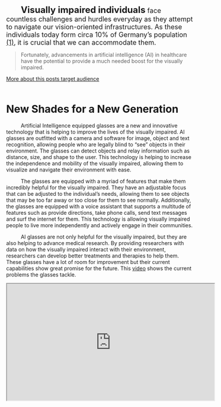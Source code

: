 <br>
<br>
&nbsp;&nbsp;&nbsp;&nbsp;&nbsp;&nbsp;&nbsp;&nbsp;&nbsp;&nbsp;<font size="5"><b>Visually impaired individuals</b></font><font size="4"> face countless challenges and hurdles everyday as they attempt to navigate our vision-oriented infrastructures. As these individuals today form circa 10% of Germany’s population <a href="https://www.germany.travel/en/accessible-germany/disability-friendly-travel-for/visually-impaired.html#:~:text=This%20equates%20to%20around%2010%20%25%20of%20the%20German%20population.">(1)</a>, it is crucial that we can accommodate them.</font>

>
> Fortunately, advancements in artificial intelligence (AI) in healthcare have the potential to provide a much needed boost for the visually impaired.
>

<a href="/22W#:~:text=Target%20Audience">More about this posts target audience</a>
<br>
<br>
# New Shades for a New Generation

&nbsp;&nbsp;&nbsp;&nbsp;&nbsp;&nbsp;&nbsp;&nbsp;&nbsp;&nbsp;Artificial Intelligence equipped glasses are a new and innovative technology that is helping to improve the lives of the visually impaired. AI glasses are outfitted with a camera and software for image, object and text recognition, allowing people who are legally blind to “see” objects in their environment. The glasses can detect objects and relay information such as distance, size, and shape to the user. This technology is helping to increase the independence and mobility of the visually impaired, allowing them to visualize and navigate their environment with ease.

&nbsp;&nbsp;&nbsp;&nbsp;&nbsp;&nbsp;&nbsp;&nbsp;&nbsp;&nbsp;The glasses are equipped with a myriad of features that make them incredibly helpful for the visually impaired. They have an adjustable focus that can be adjusted to the individual’s needs, allowing them to see objects that may be too far away or too close for them to see normally. Additionally, the glasses are equipped with a voice assistant that supports a multitude of features such as provide directions, take phone calls, send text messages and surf the internet for them. This technology is allowing visually impaired people to live more independently and actively engage in their communities.

&nbsp;&nbsp;&nbsp;&nbsp;&nbsp;&nbsp;&nbsp;&nbsp;&nbsp;&nbsp;AI glasses are not only helpful for the visually impaired, but they are also helping to advance medical research. By providing researchers with data on how the visually impaired interact with their environment, researchers can develop better treatments and therapies to help them. These glasses have a lot of room for improvement but their current capabilities show great promise for the future. This <a href="https://www.youtube.com/watch?v=9ehENnq2EFo">video</a> shows the current problems the glasses tackle.
<br>
<iframe width="560" height="315" src="https://www.youtube.com/embed/9ehENnq2EFo" title="YouTube video player showcasing Envsion Glasses"</iframe>

# Shaping the Future with AI

&nbsp;&nbsp;&nbsp;&nbsp;&nbsp;&nbsp;&nbsp;&nbsp;&nbsp;&nbsp;Many sectors realize the potential of AI and seek to incorporate and further the development of AI-based technologies, such as autonomous vehicles, augmented reality and autonomous robots. This technology is helping to make the world a more accessible place for everyone, especially to the disabled.

&nbsp;&nbsp;&nbsp;&nbsp;&nbsp;&nbsp;&nbsp;&nbsp;&nbsp;&nbsp;Self-driving Cars are now still in their infancy where the manufacturers recommend using the feature on highways only, however as the manufacturers fine-tune and train the AI it seems to be only a matter of time before visually impaired individuals could ride vehicles unattended. Though, the day we achieve “Level 4 autonomy” <a href="https://coolblindtech.com/when-will-self-driving-cars-be-ready-for-blind-and-visually-impaired-people/">(2)</a> has yet to come.

&nbsp;&nbsp;&nbsp;&nbsp;&nbsp;&nbsp;&nbsp;&nbsp;&nbsp;&nbsp;Another interesting venture is cleaning tasks which the visually impaired usually struggle with. Many products are readily available on the market mainly the Roomba <a href="https://www.irobot.de/de_DE/roomba.html">(3)</a> that has proven successful as a vacuum and mop along with other products such as the Alfawise magnetic windows cleaner <a href="https://www.amazon.in/Alfawise-Magnetic-Smartphone-Controlled-Ultra-Fast/dp/B07TCMKDHD">(4)</a>. While, the above products cover only a subset of house chores it certainly paves the way for more comprehensive solutions in the near future.

&nbsp;&nbsp;&nbsp;&nbsp;&nbsp;&nbsp;&nbsp;&nbsp;&nbsp;&nbsp;Since we’ve been using technology to take care of our chores, can it cook? The answer isn’t quite straightforward, while autonomous kitchens have been popping up in limited applications such as restaurants severing noodles in Japan <a href="https://www.aiplusinfo.com/blog/connected-robotics-robotic-kitchen-japan/#:~:text=A%20Japanese%20start%2Dup%20company,delicious%20kakiage%20all%20by%20itself.">(5)</a> and pizza in Los Angeles <a href="https://www.cnbc.com/2022/08/02/robot-cooks-are-rapidly-making-their-way-into-restaurant-kitchens.html">(6)</a>, these robots are specialized. One Application that isn’t specialized is the Moley Kitchen robot <a href="https://www.moley.com/">(7)</a> and makes use of two robotic arms with pressure sensitive fingers, though as impressive as that sounds, the online videos posted by the company more than a year ago show that the robot isn’t <i>“there”</i> yet <a href="https://www.youtube.com/watch?v=i1GVwbYURuQ">(8)</a>.
<br>
<img src="https://ichef.bbci.co.uk/news/976/cpsprodpb/12BF9/production/_122239767_moleyrobotics2.jpg" alt="Moley Kitchen Robot" width="850" height="400">
>
> Image courtsey of the BBC
>

# The Catch

&nbsp;&nbsp;&nbsp;&nbsp;&nbsp;&nbsp;&nbsp;&nbsp;&nbsp;&nbsp;Do these solutions and optimistic prospects for the future come with no disadvantage? Well, as of now the glass appears to be half empty.

## An Arm and a Leg

&nbsp;&nbsp;&nbsp;&nbsp;&nbsp;&nbsp;&nbsp;&nbsp;&nbsp;&nbsp; The first issue at hand is a matter of cost, whether it’s the $2,500 AI Glasses <a href="https://shop.letsenvision.com/products/envision-glasses-holiday?variant=43363437445376">(9)</a>, $50,000 autonomous vehicle <a href="https://www.tesla.com/de_DE/model3/design#overview">(10)</a>, $500 Cleaning Robot <a href="https://www.irobot.de/de_DE/irobot-roomba-j7/J755840.html">(11)</a>, or a “price upon request” kitchen, none of these solutions are cheap. Despite the steep prices it is certain that with time and the advancement of technology these prices should flatten out.

## Privacy and Dignity

&nbsp;&nbsp;&nbsp;&nbsp;&nbsp;&nbsp;&nbsp;&nbsp;&nbsp;&nbsp;Technologies today, mainly those that incorporate AI have been under the spotlight due to privacy concerns. AI programs perfect themselves by training on data, and what better data than real customer data. All major tech corporations - Microsoft, Apple and Google have all been under scrutiny for mishandling customer data <a href="https://www.security.org/resources/data-tech-companies-have/">(12)</a>. Amazon not long ago has acquired the company behind the Roomba robots sparking great online concern on the real reasons behind the move <a href="https://www.theatlantic.com/ideas/archive/2022/08/amazon-roomba-irobot-acquisition-monopoly/671145/">(13)</a>.With this already well-known information in mind are we sure signing off our private health data with profit-driven companies is a worth gamble? Such problems while difficult are solvable, by integrating governmental supervision and Laws such as the European “GDPR” regulations. However, companies with deep pockets know that money talks.

# Invisible Disabilities: Taking Charge Again

&nbsp;&nbsp;&nbsp;&nbsp;&nbsp;&nbsp;&nbsp;&nbsp;&nbsp;&nbsp;This brings us to the next, broader, issue that these solutions indirectly solve; visually impaired people face a variety of mental challenges in their daily lives. These include feelings of isolation, frustration, depression, anxiety, fear, and low self-esteem. They may feel isolated from society as a whole due to their disability as they may not be able to participate in activities that sighted people take for granted, such as driving, sports, or even navigating a new environment without assistance. The inability to perform “normal” tasks leads to frustration, which can be compounded when they are not given the same access to education, employment, or other opportunities as their sighted peers. Exposure to these feelings daily or rather constantly can drive a person to depression. Visually impaired people especially, younger adults who have not yet developed confidence and self-management skills (14), may feel depressed due to their disability and they are missing out on life experiences or opportunities.


&nbsp;&nbsp;&nbsp;&nbsp;&nbsp;&nbsp;&nbsp;&nbsp;&nbsp;&nbsp;<font size="4">The solutions discussed above can reinvigorate confidence by giving unsighted individuals back independence bit by bit, and help them experience new activities safely.</font>

<br>
<br>
# Target Audience
&nbsp;&nbsp;&nbsp;&nbsp;&nbsp;&nbsp;&nbsp;&nbsp;&nbsp;&nbsp; This post is directed towards Digital health researchers, medical technicians, medical researchers, and visually impaired individuals.
